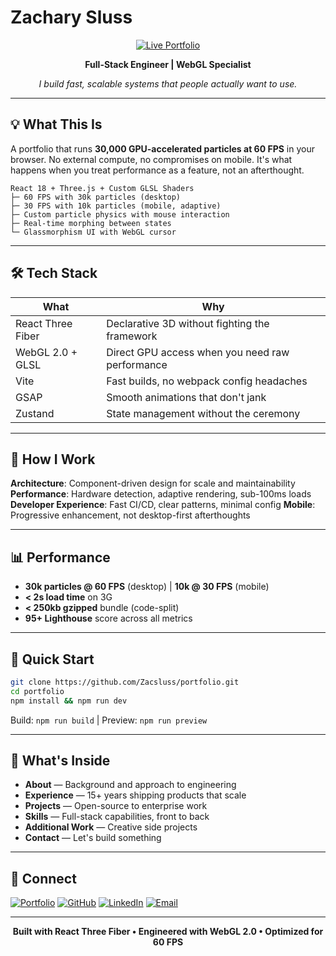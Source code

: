 # Zachary Sluss

<div align="center">

[![Live Portfolio](https://img.shields.io/badge/🚀_Launch-Portfolio-00ff88?style=for-the-badge)](https://zacsluss.github.io/portfolio/)

**Full-Stack Engineer | WebGL Specialist**

*I build fast, scalable systems that people actually want to use.*

</div>

---

## 💡 What This Is

A portfolio that runs **30,000 GPU-accelerated particles at 60 FPS** in your browser. No external compute, no compromises on mobile. It's what happens when you treat performance as a feature, not an afterthought.

```
React 18 + Three.js + Custom GLSL Shaders
├─ 60 FPS with 30k particles (desktop)
├─ 30 FPS with 10k particles (mobile, adaptive)
├─ Custom particle physics with mouse interaction
├─ Real-time morphing between states
└─ Glassmorphism UI with WebGL cursor
```

---

## 🛠️ Tech Stack

| What | Why |
|------|-----|
| React Three Fiber | Declarative 3D without fighting the framework |
| WebGL 2.0 + GLSL | Direct GPU access when you need raw performance |
| Vite | Fast builds, no webpack config headaches |
| GSAP | Smooth animations that don't jank |
| Zustand | State management without the ceremony |

---

## 🎯 How I Work

**Architecture**: Component-driven design for scale and maintainability
**Performance**: Hardware detection, adaptive rendering, sub-100ms loads
**Developer Experience**: Fast CI/CD, clear patterns, minimal config
**Mobile**: Progressive enhancement, not desktop-first afterthoughts

---

## 📊 Performance

- **30k particles @ 60 FPS** (desktop) | **10k @ 30 FPS** (mobile)
- **< 2s load time** on 3G
- **< 250kb gzipped** bundle (code-split)
- **95+ Lighthouse** score across all metrics

---

## 🚀 Quick Start

```bash
git clone https://github.com/Zacsluss/portfolio.git
cd portfolio
npm install && npm run dev
```

Build: `npm run build` | Preview: `npm run preview`

---

## 📁 What's Inside

- **About** — Background and approach to engineering
- **Experience** — 15+ years shipping products that scale
- **Projects** — Open-source to enterprise work
- **Skills** — Full-stack capabilities, front to back
- **Additional Work** — Creative side projects
- **Contact** — Let's build something

---

## 🔗 Connect

[![Portfolio](https://img.shields.io/badge/🌐_Portfolio-Live-00ff88?style=flat-square)](https://zacsluss.github.io/portfolio/)
[![GitHub](https://img.shields.io/badge/💻_GitHub-@Zacsluss-181717?style=flat-square&logo=github)](https://github.com/Zacsluss)
[![LinkedIn](https://img.shields.io/badge/💼_LinkedIn-Zachary_Sluss-0A66C2?style=flat-square&logo=linkedin)](https://linkedin.com/in/zacharylsluss)
[![Email](https://img.shields.io/badge/📧_Email-zacharyjsluss@gmail.com-EA4335?style=flat-square&logo=gmail)](mailto:zacharyjsluss@gmail.com)

---

<div align="center">

**Built with React Three Fiber • Engineered with WebGL 2.0 • Optimized for 60 FPS**

</div>

